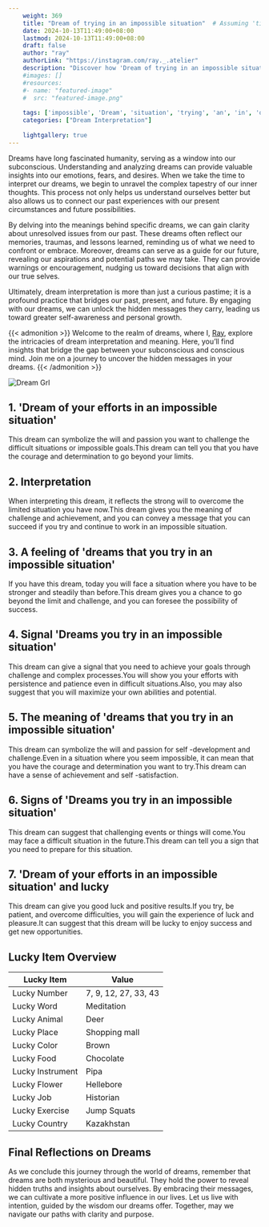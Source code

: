 ```yaml
---
    weight: 369
    title: "Dream of trying in an impossible situation"  # Assuming 'title' column exists
    date: 2024-10-13T11:49:00+08:00
    lastmod: 2024-10-13T11:49:00+08:00
    draft: false
    author: "ray"
    authorLink: "https://instagram.com/ray._.atelier"
    description: "Discover how 'Dream of trying in an impossible situation' can interpret your future and uncover its significant meanings in your life."
    #images: []
    #resources:
    #- name: "featured-image"
    #  src: "featured-image.png"
    
    tags: ['impossible', 'Dream', 'situation', 'trying', 'an', 'in', 'of']
    categories: ["Dream Interpretation"]
    
    lightgallery: true
---
```

    
Dreams have long fascinated humanity, serving as a window into our subconscious. Understanding and analyzing dreams can provide valuable insights into our emotions, fears, and desires. When we take the time to interpret our dreams, we begin to unravel the complex tapestry of our inner thoughts. This process not only helps us understand ourselves better but also allows us to connect our past experiences with our present circumstances and future possibilities.

By delving into the meanings behind specific dreams, we can gain clarity about unresolved issues from our past. These dreams often reflect our memories, traumas, and lessons learned, reminding us of what we need to confront or embrace. Moreover, dreams can serve as a guide for our future, revealing our aspirations and potential paths we may take. They can provide warnings or encouragement, nudging us toward decisions that align with our true selves.

Ultimately, dream interpretation is more than just a curious pastime; it is a profound practice that bridges our past, present, and future. By engaging with our dreams, we can unlock the hidden messages they carry, leading us toward greater self-awareness and personal growth.

{{< admonition >}}
Welcome to the realm of dreams, where I, [Ray](https://instagram.com/ray._.atelier), explore the intricacies of dream interpretation and meaning. Here, you’ll find insights that bridge the gap between your subconscious and conscious mind. Join me on a journey to uncover the hidden messages in your dreams.
{{< /admonition >}}

![Dream Grl](https://cdn.pixabay.com/photo/2017/11/02/03/35/gothic-2910057_1280.jpg "Dream Grl")

## 1. 'Dream of your efforts in an impossible situation'
This dream can symbolize the will and passion you want to challenge the difficult situations or impossible goals.This dream can tell you that you have the courage and determination to go beyond your limits.

## 2. Interpretation
When interpreting this dream, it reflects the strong will to overcome the limited situation you have now.This dream gives you the meaning of challenge and achievement, and you can convey a message that you can succeed if you try and continue to work in an impossible situation.

## 3. A feeling of 'dreams that you try in an impossible situation'
If you have this dream, today you will face a situation where you have to be stronger and steadily than before.This dream gives you a chance to go beyond the limit and challenge, and you can foresee the possibility of success.

## 4. Signal 'Dreams you try in an impossible situation'
This dream can give a signal that you need to achieve your goals through challenge and complex processes.You will show you your efforts with persistence and patience even in difficult situations.Also, you may also suggest that you will maximize your own abilities and potential.

## 5. The meaning of 'dreams that you try in an impossible situation'
This dream can symbolize the will and passion for self -development and challenge.Even in a situation where you seem impossible, it can mean that you have the courage and determination you want to try.This dream can have a sense of achievement and self -satisfaction.

## 6. Signs of 'Dreams you try in an impossible situation'
This dream can suggest that challenging events or things will come.You may face a difficult situation in the future.This dream can tell you a sign that you need to prepare for this situation.

## 7. 'Dream of your efforts in an impossible situation' and lucky
This dream can give you good luck and positive results.If you try, be patient, and overcome difficulties, you will gain the experience of luck and pleasure.It can suggest that this dream will be lucky to enjoy success and get new opportunities.

## Lucky Item Overview
| Lucky Item          | Value              |
|---------------|--------------------|
| Lucky Number        | 7, 9, 12, 27, 33, 43  |
| Lucky Word          | Meditation |
| Lucky Animal        | Deer |
| Lucky Place         | Shopping mall     |
| Lucky Color         | Brown     |
| Lucky Food          | Chocolate      |
| Lucky Instrument    | Pipa |
| Lucky Flower        | Hellebore    |
| Lucky Job           | Historian       |
| Lucky Exercise      | Jump Squats  |
| Lucky Country       | Kazakhstan    |


##  Final Reflections on Dreams

As we conclude this journey through the world of dreams, remember that dreams are both mysterious and beautiful. They hold the power to reveal hidden truths and insights about ourselves. By embracing their messages, we can cultivate a more positive influence in our lives. Let us live with intention, guided by the wisdom our dreams offer. Together, may we navigate our paths with clarity and purpose.
